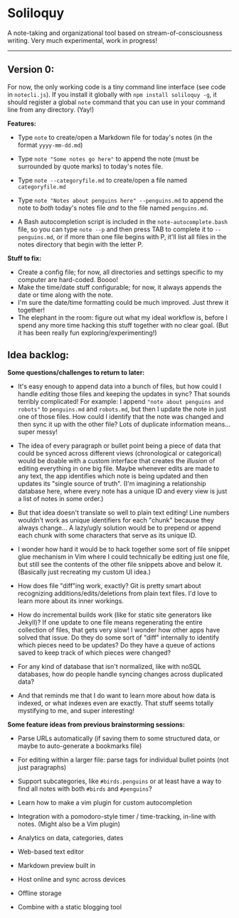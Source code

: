 # Soliloquy

A note-taking and organizational tool based on stream-of-consciousness writing. Very much experimental, work in progress!

<hr/>

## Version 0:

For now, the only working code is a tiny command line interface (see code in `notecli.js`). If you install it globally with `npm install soliloquy -g`, it should register a global `note` command that you can use in your command line from any directory. (Yay!)

**Features:**

  - Type `note` to create/open a Markdown file for today's notes (in the format `yyyy-mm-dd.md`)

  - Type `note "Some notes go here"` to append the note (must be surrounded by quote marks) to today's notes file.
  
  - Type `note --categoryfile.md` to create/open a file named `categoryfile.md`

  - Type `note "Notes about penguins here" --penguins.md` to append the note to *both* today's notes file *and* to the file named `penguins.md`.

  - A Bash autocompletion script is included in the `note-autocomplete.bash` file, so you can type `note --p` and then press TAB to complete it to `--penguins.md`, or if more than one file begins with P, it'll list all files in the notes directory that begin with the letter P.


**Stuff to fix:**

  - Create a config file; for now, all directories and settings specific to my computer are hard-coded. Boooo!
  - Make the time/date stuff configurable; for now, it always appends the date or time along with the note.
  - I'm sure the date/time formatting could be much improved. Just threw it together!
  - The elephant in the room: figure out what my ideal workflow is, before I spend any more time hacking this stuff together with no clear goal. (But it has been really fun exploring/experimenting!)
 
## Idea backlog:

**Some questions/challenges to return to later:**

  - It's easy enough to append data into a bunch of files, but how could I handle *editing* those files and keeping the updates in sync? That sounds terribly complicated! For example: I append `"note about penguins and robots"` to `penguins.md` and `robots.md`, but then I update the note in just one of those files. How could I identify that the note was changed and then sync it up with the other file? Lots of duplicate information means... super messy!

  - The idea of every paragraph or bullet point being a piece of data that could be synced across different views (chronological or categorical) would be doable with a custom interface that creates the *illusion* of editing everything in one big file. Maybe whenever edits are made to any text, the app identifies which note is being updated and then updates its "single source of truth". (I'm imagining a relationship database here, where every note has a unique ID and every view is just a list of notes in some order.)

  - But that idea doesn't translate so well to plain text editing! Line numbers wouldn't work as unique identifiers for each "chunk" because they always change... A lazy/ugly solution would be to prepend or append each chunk with some characters that serve as its unique ID.

  - I wonder how hard it would be to hack together some sort of file snippet glue mechanism in Vim where I could technically be editing just one file, but still see the contents of the other file snippets above and below it. (Basically just recreating my custom UI idea.)

  - How does file "diff"ing work, exactly? Git is pretty smart about recognizing additions/edits/deletions from plain text files. I'd love to learn more about its inner workings.

  - How do incremental builds work (like for static site generators like Jekyll)? If one update to one file means regenerating the entire collection of files, that gets very slow! I wonder how other apps have solved that issue. Do they do some sort of "diff" internally to identify which pieces need to be updates? Do they have a queue of actions saved to keep track of which pieces were changed?

  - For any kind of database that isn't normalized, like with noSQL databases, how do people handle syncing changes across duplicated data?

  - And that reminds me that I do want to learn more about how data is indexed, or what indexes even are exactly. That stuff seems totally mystifying to me, and super interesting!


**Some feature ideas from previous brainstorming sessions:**

  - Parse URLs automatically (if saving them to some structured data, or maybe to auto-generate a bookmarks file)
  - For editing within a larger file: parse tags for individual bullet points (not just paragraphs)
  - Support subcategories, like `#birds.penguins` or at least have a way to find all notes with both `#birds` and `#penguins`?

  - Learn how to make a vim plugin for custom autocompletion
  - Integration with a pomodoro-style timer / time-tracking, in-line with notes. (Might also be a Vim plugin)
  - Analytics on data, categories, dates
  - Web-based text editor
  - Markdown preview built in
  - Host online and sync across devices
  - Offline storage
  - Combine with a static blogging tool
 
